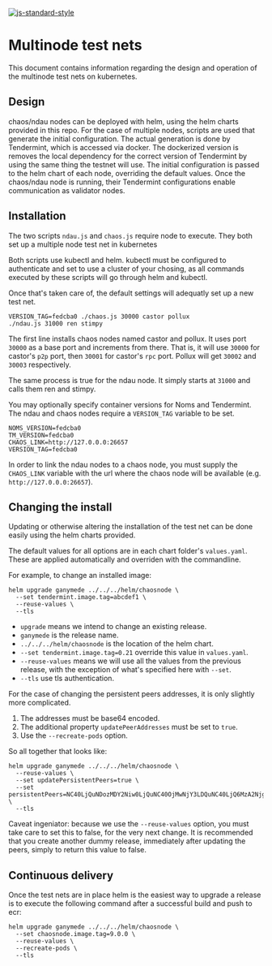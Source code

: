 [![js-standard-style](https://cdn.rawgit.com/standard/standard/master/badge.svg)](http://standardjs.com)

# Multinode test nets

This document contains information regarding the design and operation of the multinode test nets on kubernetes.

## Design

chaos/ndau nodes can be deployed with helm, using the helm charts provided in this repo. For the case of multiple nodes, scripts are used that generate the initial configuration. The actual generation is done by Tendermint, which is accessed via docker. The dockerized version is removes the local dependency for the correct version of Tendermint by using the same thing the testnet will use. The initial configuration is passed to the helm chart of each node, overriding the default values. Once the chaos/ndau node is running, their Tendermint configurations enable communication as validator nodes.

## Installation

The two scripts `ndau.js` and `chaos.js` require node to execute. They both set up a multiple node test net in kubernetes

Both scripts use kubectl and helm. kubectl must be configured to authenticate and set to use a cluster of your chosing, as all commands executed by these scripts will go through helm and kubectl.

Once that's taken care of, the default settings will adequatly set up a new test net.

```
VERSION_TAG=fedcba0 ./chaos.js 30000 castor pollux
./ndau.js 31000 ren stimpy
```

The first line installs chaos nodes named castor and pollux. It uses port `30000` as a base port and increments from there. That is, it will use `30000` for castor's `p2p` port, then `30001` for castor's `rpc` port. Pollux will get `30002` and `30003` respectively.

The same process is true for the ndau node. It simply starts at `31000` and calls them ren and stimpy.

You may optionally specify container versions for Noms and Tendermint. The ndau and chaos nodes require a `VERSION_TAG` variable to be set.

```
NOMS_VERSION=fedcba0
TM_VERSION=fedcba0
CHAOS_LINK=http://127.0.0.0:26657
VERSION_TAG=fedcba0
```

In order to link the ndau nodes to a chaos node, you must supply the `CHAOS_LINK` variable with the url where the chaos node will be available (e.g. `http://127.0.0.0:26657`).

## Changing the install

Updating or otherwise altering the installation of the test net can be done easily using the helm charts provided.

The default values for all options are in each chart folder's `values.yaml`. These are applied automatically and overriden with the commandline.

For example, to change an installed image:

```
helm upgrade ganymede ../../../helm/chaosnode \
  --set tendermint.image.tag=abcdef1 \
  --reuse-values \
  --tls
```

* `upgrade` means we intend to change an existing release.
* `ganymede` is the release name.
* `../../../helm/chaosnode` is the location of the helm chart.
* `--set tendermint.image.tag=0.21` override this value in `values.yaml`.
* `--reuse-values` means we will use all the values from the previous release, with the exception of what's specified here with `--set`.
* `--tls` use tls authentication.

For the case of changing the persistent peers addresses, it is only slightly more complicated.

1. The addresses must be base64 encoded.
2. The additional property `updatePeerAddresses` must be set to `true`.
3. Use the `--recreate-pods` option.

So all together that looks like:

```
helm upgrade ganymede ../../../helm/chaosnode \
  --reuse-values \
  --set updatePersistentPeers=true \
  --set persistentPeers=NC40LjQuNDozMDY2Niw0LjQuNC40OjMwNjY3LDQuNC40LjQ6MzA2NjgK \
  --tls
```

Caveat ingeniator: because we use the `--reuse-values` option, you must take care to set this to false, for the very next change. It is recommended that you create another dummy release, immediately after updating the peers, simply to return this value to false.

## Continuous delivery

Once the test nets are in place helm is the easiest way to upgrade a release is to execute the following command after a successful build and push to ecr:

```
helm upgrade ganymede ../../../helm/chaosnode \
  --set chaosnode.image.tag=9.0.0 \
  --reuse-values \
  --recreate-pods \
  --tls
```
